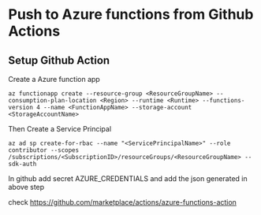 # Push to Azure functions from Github Actions
## Setup Github Action
Create a Azure function app
```
az functionapp create --resource-group <ResourceGroupName> --consumption-plan-location <Region> --runtime <Runtime> --functions-version 4 --name <FunctionAppName> --storage-account <StorageAccountName>
```

Then Create a Service Principal 
```
az ad sp create-for-rbac --name "<ServicePrincipalName>" --role contributor --scopes /subscriptions/<SubscriptionID>/resourceGroups/<ResourceGroupName> --sdk-auth
```
In github add secret AZURE_CREDENTIALS and add the json generated in above step

check https://github.com/marketplace/actions/azure-functions-action

